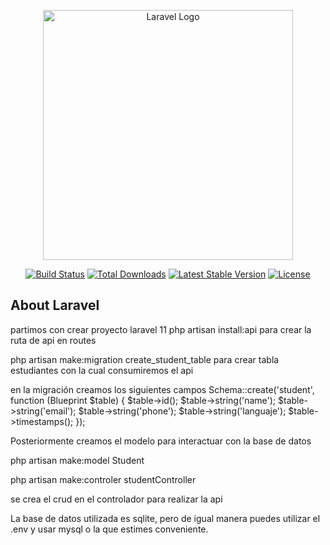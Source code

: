 <p align="center"><a href="https://laravel.com" target="_blank"><img src="https://raw.githubusercontent.com/laravel/art/master/logo-lockup/5%20SVG/2%20CMYK/1%20Full%20Color/laravel-logolockup-cmyk-red.svg" width="400" alt="Laravel Logo"></a></p>

<p align="center">
<a href="https://github.com/laravel/framework/actions"><img src="https://github.com/laravel/framework/workflows/tests/badge.svg" alt="Build Status"></a>
<a href="https://packagist.org/packages/laravel/framework"><img src="https://img.shields.io/packagist/dt/laravel/framework" alt="Total Downloads"></a>
<a href="https://packagist.org/packages/laravel/framework"><img src="https://img.shields.io/packagist/v/laravel/framework" alt="Latest Stable Version"></a>
<a href="https://packagist.org/packages/laravel/framework"><img src="https://img.shields.io/packagist/l/laravel/framework" alt="License"></a>
</p>

## About Laravel

partimos con crear proyecto laravel 11
php artisan install:api para crear la ruta de api en routes

php artisan make:migration  create_student_table    para crear tabla estudiantes con la cual consumiremos el api

en la migración creamos los siguientes campos
        Schema::create('student', function (Blueprint $table) {
            $table->id();
            $table->string('name');
            $table->string('email');
            $table->string('phone');
            $table->string('languaje');
            $table->timestamps();
        });

Posteriormente creamos el modelo para interactuar con la base de datos

php artisan make:model Student

php artisan make:controler studentController


se crea el crud en el controlador para realizar la api 

La base de datos utilizada es sqlite, pero de igual manera puedes utilizar el .env y usar mysql o la que estimes conveniente.



